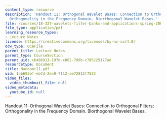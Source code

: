 ```yaml
---
content_type: resource
description: 'Handout 11: Orthogonal Wavelet Bases: Connection to Orthogonal Filters;
  Orthogonality in the Frequency Domain. Biorthogonal Wavelet Bases.'
file: /courses/18-327-wavelets-filter-banks-and-applications-spring-2003/1bb693efeb7d2ea97f12ae72812f7522_Handout11.pdf
file_type: application/pdf
learning_resource_types:
- Lecture Notes
license: https://creativecommons.org/licenses/by-nc-sa/4.0/
ocw_type: OCWFile
parent_title: Lecture Notes
parent_type: CourseSection
parent_uid: cb486913-197d-c062-7d9b-c7d5225177ad
resourcetype: Document
title: Handout11.pdf
uid: 1bb693ef-eb7d-2ea9-7f12-ae72812f7522
video_files:
  video_thumbnail_file: null
video_metadata:
  youtube_id: null
---
```

Handout 11: Orthogonal Wavelet Bases: Connection to Orthogonal Filters; Orthogonality in the Frequency Domain. Biorthogonal Wavelet Bases.